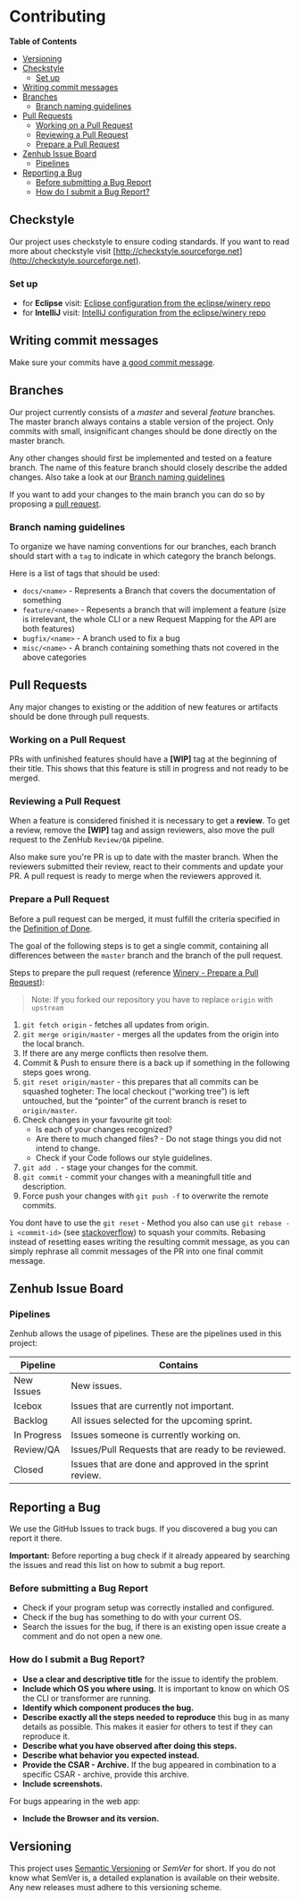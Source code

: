 # Contributing

**Table of Contents**
<!-- TOC depthFrom:2 depthTo:6 withLinks:1 updateOnSave:1 orderedList:0 -->

- [Versioning](#versioning)
- [Checkstyle](#checkstyle)
	- [Set up](#set-up)
- [Writing commit messages](#commit-messages)
- [Branches](#branches)
	- [Branch naming guidelines](#branch-naming-guidelines)
- [Pull Requests](#pull-requests)
	- [Working on a Pull Request](#working-on-a-pull-request)
	- [Reviewing a Pull Request](#reviewing-a-pull-request)
	- [Prepare a Pull Request](#prepare-a-pull-request)
- [Zenhub Issue Board](#zenhub-issue-board)
	- [Pipelines](#pipelines)
- [Reporting a Bug](#reporting-a-bug)
	- [Before submitting a Bug Report](#before-submitting-a-bug-report)
	- [How do I submit a Bug Report?](#how-do-i-submit-a-bug-report)

<!-- /TOC -->


## Checkstyle

Our project uses checkstyle to ensure coding standards. If you want to read more about checkstyle visit [http://checkstyle.sourceforge.net](http://checkstyle.sourceforge.net).

### Set up
- for **Eclipse** visit: [Eclipse configuration from the eclipse/winery repo](https://github.com/eclipse/winery/tree/master/docs/dev/config/Eclipse)
- for **IntelliJ** visit: [IntelliJ configuration from the eclipse/winery repo](https://github.com/eclipse/winery/tree/master/docs/dev/config/IntelliJ%20IDEA)

## Writing commit messages 
Make sure your commits have [a good commit message](https://chris.beams.io/posts/git-commit/).

## Branches
Our project currently consists of a _master_ and several _feature_ branches.
The master branch always contains a stable version of the project. Only commits with small, insignificant changes should be done directly on the master branch.

Any other changes should first be implemented and tested on a feature branch. The name of this feature branch should closely describe the added changes. Also take a look at our [Branch naming guidelines](branch-naming-guidelines)

If you want to add your changes to the main branch you can do so by proposing a [pull request](#pull-requests).

### Branch naming guidelines

To organize we have naming conventions for our branches, each branch should start with a `tag` to indicate in which category the branch belongs.

Here is a list of tags that should be used:

- `docs/<name>` - Represents a Branch that covers the documentation of something
- `feature/<name>` - Repesents a branch that will implement a feature (size is irrelevant, the whole CLI or a new Request Mapping for the API are both features)
- `bugfix/<name>` - A branch used to fix a bug
- `misc/<name>` - A branch containing something thats not covered in the above categories

## Pull Requests
Any major changes to existing or the addition of new features or artifacts should be done through pull requests.

### Working on a Pull Request
PRs with unfinished features should have a **[WIP]** tag at the beginning of their title. This shows that this feature is still in progress and not ready to be merged.

### Reviewing a Pull Request
When a feature is considered finished it is necessary to get a **review**.
To get a review, remove the **[WIP]** tag and assign reviewers, also move the pull request to the ZenHub `Review/QA` pipeline.  

Also make sure you're PR is up to date with the master branch.
When the reviewers submitted their review, react to their comments and update your PR. A pull request is ready to merge when the reviewers approved it.

### Prepare a Pull Request
Before a pull request can be merged, it must fulfill the criteria specified in the [Definition of Done](/docs/dev/dod.md).

The goal of the following steps is to get a single commit, containing all differences between the `master` branch and the branch of the pull request.

Steps to prepare the pull request (reference [Winery - Prepare a Pull Request](https://eclipse.github.io/winery/dev/ToolChain#github---prepare-pull-request)):
> Note: If you forked our repository you have to replace `origin` with `upstream`

1. `git fetch origin` - fetches all updates from origin.
2. `git merge origin/master` - merges all the updates from the origin into the local branch.
3. If there are any merge conflicts then resolve them.
4. Commit & Push to ensure there is a back up if something in the following steps goes wrong.
5. `git reset origin/master` - this prepares that all commits can be squashed togheter: The local checkout (“working tree”) is left untouched, but the “pointer” of the current branch is reset to `origin/master`.
6. Check changes in your favourite git tool:
	- Is each of your changes recognized?
	- Are there to much changed files? - Do not stage things you did not intend to change.
	- Check if your Code follows our style guidelines.
7. `git add .` - stage your changes for the commit.
8. `git commit` - commit your changes with a meaningfull title and description.
9. Force push your changes with `git push -f` to overwrite the remote commits.

You dont have to use the `git reset` - Method you also can use `git rebase -i <commit-id>` (see [stackoverflow](https://stackoverflow.com/questions/5189560/squash-my-last-x-commits-together-using-git)) to squash your commits. Rebasing instead of resetting eases writing the resulting commit message, as you can simply rephrase all commit messages of the PR into one final commit message.


## Zenhub Issue Board
### Pipelines
Zenhub allows the usage of pipelines. These are the pipelines used in this project:

| Pipeline | Contains |
| --- | --- |
| New Issues | New issues. |
| Icebox | Issues that are currently not important. |
| Backlog | All issues selected for the upcoming sprint. |
| In Progress | Issues someone is currently working on. |
| Review/QA | Issues/Pull Requests that are ready to be reviewed. |
| Closed | Issues that are done and approved in the sprint review. |

## Reporting a Bug

We use the GitHub Issues to track bugs. If you discovered a bug you can report it there.

**Important:** Before reporting a bug check if it already appeared by searching the issues and read this list on how to submit a bug report.

### Before submitting a Bug Report
- Check if your program setup was correctly installed and configured.
- Check if the bug has something to do with your current OS.
- Search the issues for the bug, if there is an existing open issue create a comment and do not open a new one.

### How do I submit a Bug Report?

- **Use a clear and descriptive title** for the issue to identify the problem.
- **Include which OS you where using.** It is important to know on which OS the CLI or transformer are running.
- **Identify which component produces the bug.**
- **Describe exactly all the steps needed to reproduce** this bug in as many details as possible.
  This makes it easier for others to test if they can reproduce it.
- **Describe what you have observed after doing this steps.**
- **Describe what behavior you expected instead.**
- **Provide the CSAR - Archive.** If the bug appeared in combination to a specific CSAR - archive, provide this archive.
- **Include screenshots.**


For bugs appearing in the web app:
- **Include the Browser and its version.**

## Versioning

This project uses [Semantic Versioning](http://semver.org/) or _SemVer_ for short. If you do not know what SemVer is, a detailed explanation is available on their website.
Any new releases must adhere to this versioning scheme.
